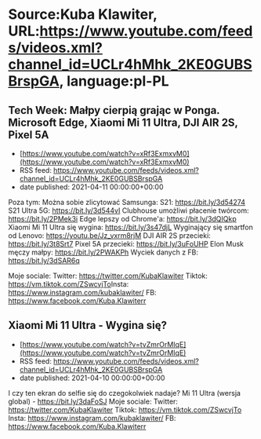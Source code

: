 # Source:Kuba Klawiter, URL:https://www.youtube.com/feeds/videos.xml?channel_id=UCLr4hMhk_2KE0GUBSBrspGA, language:pl-PL

## Tech Week: Małpy cierpią grając w Ponga. Microsoft Edge, Xiaomi Mi 11 Ultra, DJI AIR 2S, Pixel 5A
 - [https://www.youtube.com/watch?v=xRf3ExmxvM0](https://www.youtube.com/watch?v=xRf3ExmxvM0)
 - RSS feed: https://www.youtube.com/feeds/videos.xml?channel_id=UCLr4hMhk_2KE0GUBSBrspGA
 - date published: 2021-04-11 00:00:00+00:00

Poza tym:
Można sobie zlicytować Samsunga:
S21: https://bit.ly/3d54274
S21 Ultra 5G: https://bit.ly/3d544vI
Clubhouse umożliwi płacenie twórcom: https://bit.ly/2PMek3i
Edge lepszy od Chrome'a: https://bit.ly/3dQIQkp
Xiaomi Mi 11 Ultra się wygina: https://bit.ly/3s47djL
Wyginający się smartfon od Lenovo: https://youtu.be/Jz_vxrm8rjM
DJI AIR 2S przecieki: https://bit.ly/3t8Srt7
Pixel 5A przecieki: https://bit.ly/3uFoUHP
Elon Musk męczy małpy: https://bit.ly/2PWAKPh
Wyciek danych z FB: https://bit.ly/3dSAR6q

Moje sociale:
Twitter: https://twitter.com/KubaKlawiter
Tiktok: https://vm.tiktok.com/ZSwcvjTo​
Insta: https://www.instagram.com/kubaklawiter/
FB: https://www.facebook.com/Kuba.Klawiterr

## Xiaomi Mi 11 Ultra - Wygina się?
 - [https://www.youtube.com/watch?v=tvZmrOrMIqE](https://www.youtube.com/watch?v=tvZmrOrMIqE)
 - RSS feed: https://www.youtube.com/feeds/videos.xml?channel_id=UCLr4hMhk_2KE0GUBSBrspGA
 - date published: 2021-04-10 00:00:00+00:00

I czy ten ekran do selfie się do czegokolwiek nadaje?
Mi 11 Ultra (wersja global) - https://bit.ly/3daFoSJ
Moje sociale: 
Twitter: https://twitter.com/KubaKlawiter
Tiktok: https://vm.tiktok.com/ZSwcvjTo​
Insta: https://www.instagram.com/kubaklawiter/
FB: https://www.facebook.com/Kuba.Klawiterr

